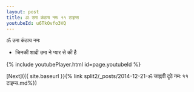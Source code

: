 ```yaml
---
layout: post
title: ॐ उमा कंठाय नमः ११ टाइम्स
youtubeId: u6TkOvfo3VQ
---
```

 
 
 ॐ उमा कंठाय नमः  
 
 -  जिनकी शादी उमा ने प्यार से की है 
 
  
 
  
 
 
 
 
 
 


{% include youtubePlayer.html id=page.youtubeId %}
 
[Next]({{ site.baseurl }}{% link  split2/_posts/2014-12-21-ॐ जाह्नवी दृठे नमः ११ टाइम्स.md%})
 
